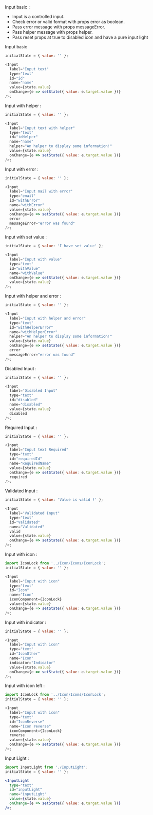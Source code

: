 Input basic :

- Input is a controlled input.
- Check error or valid format with props error as boolean.
- Pass error message with props messageError.
- Pass helper message with props helper.
- Pass reset props at true to disabled icon and have a pure input light

Input basic

```js
initialState = { value: '' };

<Input
  label="Input text"
  type="text"
  id="id"
  name="name"
  value={state.value}
  onChange={e => setState({ value: e.target.value })}
/>;
```

Input with helper :

```js
initialState = { value: '' };

<Input
  label="Input text with helper"
  type="text"
  id="idHelper"
  name="name"
  helper="An helper to display some information!"
  value={state.value}
  onChange={e => setState({ value: e.target.value })}
/>;
```

Input with error :

```js
initialState = { value: '' };

<Input
  label="Input mail with error"
  type="email"
  id="withError"
  name="withError"
  value={state.value}
  onChange={e => setState({ value: e.target.value })}
  error
  messageError="error was found"
/>;
```

Input with set value :

```js
initialState = { value: 'I have set value' };

<Input
  label="Input with value"
  type="text"
  id="withValue"
  name="withValue"
  onChange={e => setState({ value: e.target.value })}
  value={state.value}
/>;
```

Input with helper and error :

```js
initialState = { value: '' };

<Input
  label="Input with helper and error"
  type="text"
  id="withHelperError"
  name="withHelperError"
  helper="An helper to display some information!"
  value={state.value}
  onChange={e => setState({ value: e.target.value })}
  error
  messageError="error was found"
/>;
```

Disabled Input :

```js
initialState = { value: '' };

<Input
  label="Disabled Input"
  type="text"
  id="disabled"
  name="disabled"
  value={state.value}
  disabled
/>;
```

Required Input :

```js
initialState = { value: '' };

<Input
  label="Input text Required"
  type="text"
  id="requiredId"
  name="RequiredName"
  value={state.value}
  onChange={e => setState({ value: e.target.value })}
  required
/>;
```

Validated Input :

```js
initialState = { value: 'Value is valid !' };

<Input
  label="Validated Input"
  type="text"
  id="Validated"
  name="Validated"
  valid
  value={state.value}
  onChange={e => setState({ value: e.target.value })}
/>;
```

Input with icon :

```js
import IconLock from '../Icon/Icons/IconLock';
initialState = { value: '' };

<Input
  label="Input with icon"
  type="text"
  id="Icon"
  name="Icon"
  iconComponent={IconLock}
  value={state.value}
  onChange={e => setState({ value: e.target.value })}
/>;
```

Input with indicator :

```js
initialState = { value: '' };

<Input
  label="Input with icon"
  type="text"
  id="IconOther"
  name="Icon"
  indicator="Indicator"
  value={state.value}
  onChange={e => setState({ value: e.target.value })}
/>;
```

Input with icon left :

```js
import IconLock from '../Icon/Icons/IconLock';
initialState = { value: '' };

<Input
  label="Input with icon"
  type="text"
  id="IconReverse"
  name="Icon reverse"
  iconComponent={IconLock}
  reverse
  value={state.value}
  onChange={e => setState({ value: e.target.value })}
/>;
```

Input Light :

```jsx
import InputLight from './InputLight';
initialState = { value: '' };

<InputLight
  type="text"
  id="inputLight"
  name="inputLight"
  value={state.value}
  onChange={e => setState({ value: e.target.value })}
/>;
```
